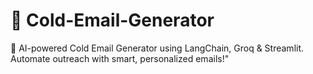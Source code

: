 # 📩 Cold-Email-Generator
🚀 AI-powered Cold Email Generator using LangChain, Groq & Streamlit. Automate outreach with smart, personalized emails!"
